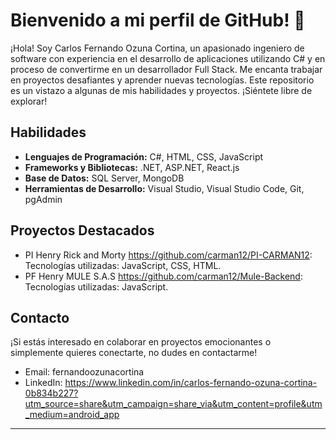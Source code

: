 # Bienvenido a mi perfil de GitHub! 👋

¡Hola! Soy Carlos Fernando Ozuna Cortina, un apasionado ingeniero de software con experiencia en el desarrollo de aplicaciones utilizando C# y en proceso de convertirme en un desarrollador Full Stack. Me encanta trabajar en proyectos desafiantes y aprender nuevas tecnologías. Este repositorio es un vistazo a algunas de mis habilidades y proyectos. ¡Siéntete libre de explorar!

## Habilidades

- **Lenguajes de Programación:** C#, HTML, CSS, JavaScript
- **Frameworks y Bibliotecas:** .NET, ASP.NET, React.js
- **Base de Datos:** SQL Server, MongoDB
- **Herramientas de Desarrollo:** Visual Studio, Visual Studio Code, Git, pgAdmin

## Proyectos Destacados

- PI Henry Rick and Morty https://github.com/carman12/PI-CARMAN12: Tecnologías utilizadas: JavaScript, CSS, HTML.
- PF Henry MULE S.A.S https://github.com/carman12/Mule-Backend: Tecnologías utilizadas: JavaScript.

## Contacto

¡Si estás interesado en colaborar en proyectos emocionantes o simplemente quieres conectarte, no dudes en contactarme!

- Email: fernandoozunacortina
- LinkedIn: https://www.linkedin.com/in/carlos-fernando-ozuna-cortina-0b834b227?utm_source=share&utm_campaign=share_via&utm_content=profile&utm_medium=android_app
---


